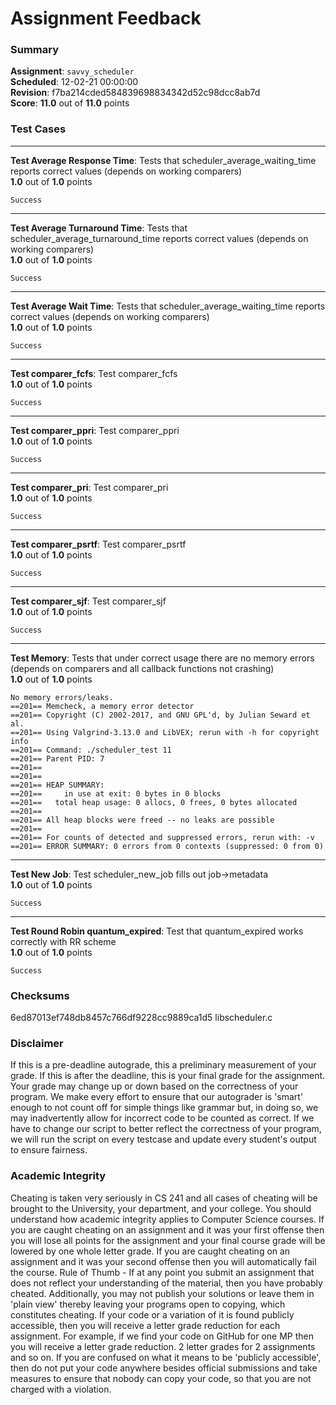 # Assignment Feedback

### Summary

**Assignment**: `savvy_scheduler`  
**Scheduled**: 12-02-21 00:00:00  
**Revision**: f7ba214cded584839698834342d52c98dcc8ab7d  
**Score**: **11.0** out of **11.0** points

### Test Cases
---

**Test Average Response Time**: Tests that scheduler_average_waiting_time reports correct values (depends on working comparers)  
**1.0** out of **1.0** points
```
Success
```
---

**Test Average Turnaround Time**: Tests that scheduler_average_turnaround_time reports correct values (depends on working comparers)  
**1.0** out of **1.0** points
```
Success
```
---

**Test Average Wait Time**: Tests that scheduler_average_waiting_time reports correct values (depends on working comparers)  
**1.0** out of **1.0** points
```
Success
```
---

**Test comparer_fcfs**: Test comparer_fcfs  
**1.0** out of **1.0** points
```
Success
```
---

**Test comparer_ppri**: Test comparer_ppri  
**1.0** out of **1.0** points
```
Success
```
---

**Test comparer_pri**: Test comparer_pri  
**1.0** out of **1.0** points
```
Success
```
---

**Test comparer_psrtf**: Test comparer_psrtf  
**1.0** out of **1.0** points
```
Success
```
---

**Test comparer_sjf**: Test comparer_sjf  
**1.0** out of **1.0** points
```
Success
```
---

**Test Memory**: Tests that under correct usage there are no memory errors (depends on comparers and all callback functions not crashing)  
**1.0** out of **1.0** points
```
No memory errors/leaks.
==201== Memcheck, a memory error detector
==201== Copyright (C) 2002-2017, and GNU GPL'd, by Julian Seward et al.
==201== Using Valgrind-3.13.0 and LibVEX; rerun with -h for copyright info
==201== Command: ./scheduler_test 11
==201== Parent PID: 7
==201== 
==201== 
==201== HEAP SUMMARY:
==201==     in use at exit: 0 bytes in 0 blocks
==201==   total heap usage: 0 allocs, 0 frees, 0 bytes allocated
==201== 
==201== All heap blocks were freed -- no leaks are possible
==201== 
==201== For counts of detected and suppressed errors, rerun with: -v
==201== ERROR SUMMARY: 0 errors from 0 contexts (suppressed: 0 from 0)
```
---

**Test New Job**: Test scheduler_new_job fills out job->metadata  
**1.0** out of **1.0** points
```
Success
```
---

**Test Round Robin quantum_expired**: Test that quantum_expired works correctly with RR scheme  
**1.0** out of **1.0** points
```
Success
```
### Checksums

6ed87013ef748db8457c766df9228cc9889ca1d5 libscheduler.c


### Disclaimer
If this is a pre-deadline autograde, this a preliminary measurement of your grade.
If this is after the deadline, this is your final grade for the assignment.
Your grade may change up or down based on the correctness of your program.
We make every effort to ensure that our autograder is 'smart' enough to not count off
for simple things like grammar but, in doing so, we may inadvertently allow for
incorrect code to be counted as correct.
If we have to change our script to better reflect the correctness of your program,
we will run the script on every testcase and update every student's output to ensure fairness.



### Academic Integrity
Cheating is taken very seriously in CS 241 and all cases of cheating will be brought to the University, your department, and your college.
You should understand how academic integrity applies to Computer Science courses.
If you are caught cheating on an assignment and it was your first offense then you will lose all points for the assignment and your final course
grade will be lowered by one whole letter grade. If you are caught cheating on an assignment and it was your second offense then you will automatically fail the course.
Rule of Thumb - If at any point you submit an assignment that does not reflect your understanding of the material, then you have probably cheated.
Additionally, you may not publish your solutions or leave them in 'plain view' thereby leaving your programs open to copying, which constitutes cheating.
If your code or a variation of it is found publicly accessible, then you will receive a letter grade reduction for each assignment.
For example, if we find your code on GitHub for one MP then you will receive a letter grade reduction. 2 letter grades for 2 assignments and so on.
If you are confused on what it means to be 'publicly accessible', then do not put your code anywhere besides official submissions and take measures
to ensure that nobody can copy your code, so that you are not charged with a violation.



